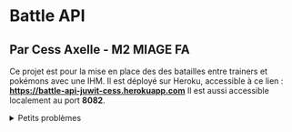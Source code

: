 # Battle API
## Par Cess Axelle - M2 MIAGE FA

Ce projet est pour la mise en place des des batailles entre trainers et pokémons avec une IHM.
Il est déployé sur Heroku, accessible à ce lien : **https://battle-api-juwit-cess.herokuapp.com**
Il est aussi accessible localement au port **8082**.

<details>
  <summary>Petits problèmes</summary>
  
  Due à des problèmes d'environnements, il y a des problèmes de connexions entre le projet **Game UI** et ce projet que je n'ai pas reçu à régler. Le code du Back/Middle est fait.
  
</details>
